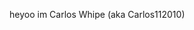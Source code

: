 heyoo im Carlos Whipe (aka Carlos112010)


<!---
Carlos112010/Carlos112010 is a ✨ special ✨ repository because its `README.md` (this file) appears on your GitHub profile.
You can click the Preview link to take a look at your changes.
--->
